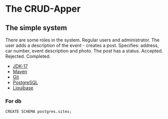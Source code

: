 # The CRUD-Apper

## The simple system

There are some roles in the system. Regular users and administrator. The user adds a description of the event - creates a post. Specifies: address, car number, event description and photo.
The post has a status. Accepted. Rejected. Completed.

* [JDK-17](https://jdk.java.net/java-se-ri/17-MR1)
* [Maven](https://maven.apache.org/download.cgi)
* [Git](https://github.com/)
* [PostgreSQL](https://www.postgresql.org/)
* [Liquibase](https://www.liquibase.com/)
### For db

``
CREATE SCHEMA postgres.sites;
``
